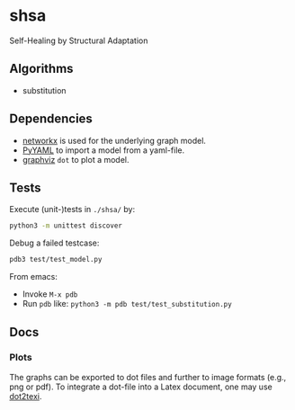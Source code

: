 # shsa
Self-Healing by Structural Adaptation


## Algorithms

* substitution


## Dependencies

* [networkx](https://networkx.readthedocs.io/en/stable/install.html) is used
  for the underlying graph model.
* [PyYAML](http://pyyaml.org/wiki/PyYAMLDocumentation) to import a model from a
  yaml-file.
* [graphviz](http://www.graphviz.org/) `dot` to plot a model.


## Tests

Execute (unit-)tests in `./shsa/` by:

```bash
python3 -m unittest discover
```

Debug a failed testcase:

```bash
pdb3 test/test_model.py
```

From emacs:
* Invoke `M-x pdb`
* Run `pdb` like: `python3 -m pdb test/test_substitution.py`


## Docs

### Plots

The graphs can be exported to dot files and further to image formats (e.g., png
or pdf). To integrate a dot-file into a Latex document, one may use
[dot2texi](http://www.ctan.org/pkg/dot2texi).
